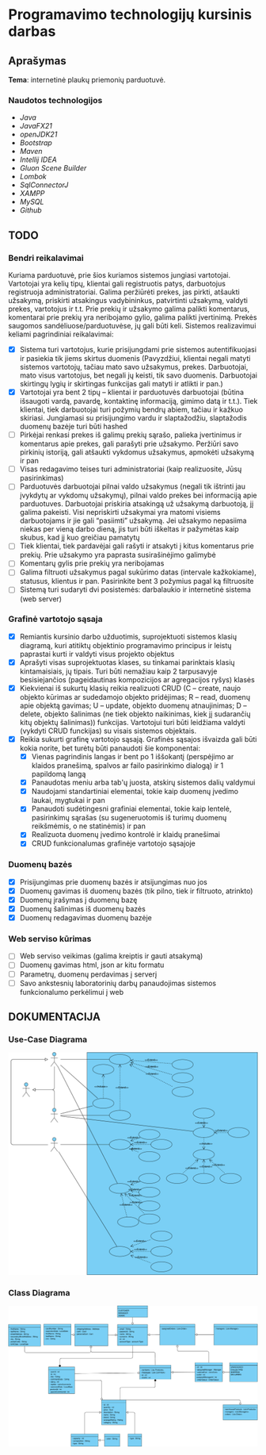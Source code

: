 # Programavimo technologijų kursinis darbas
## Aprašymas
**Tema**: internetinė plaukų priemonių parduotuvė.

### Naudotos technologijos
- _Java_
- _JavaFX21_
- _openJDK21_
- _Bootstrap_
- _Maven_
- _Intellij IDEA_
- _Gluon Scene Builder_
- _Lombok_
- _SqlConnectorJ_
- _XAMPP_
- _MySQL_
- _Github_

## TODO
### Bendri reikalavimai
Kuriama parduotuvė, prie šios kuriamos sistemos jungiasi vartotojai. Vartotojai yra kelių tipų, klientai gali registruotis patys, darbuotojus registruoja administratoriai. Galima peržiūrėti prekes, jas pirkti, atšaukti užsakymą, priskirti atsakingus vadybininkus, patvirtinti užsakymą, valdyti prekes, vartotojus ir t.t. Prie prekių ir užsakymo galima palikti komentarus, komentarai prie prekių yra neribojamo gylio, galima palikti įvertinimą. Prekės saugomos sandėliuose/parduotuvėse, jų gali būti keli. Sistemos realizavimui keliami pagrindiniai reikalavimai:

- [X] Sistema turi vartotojus, kurie prisijungdami prie sistemos autentifikuojasi ir pasiekia tik jiems skirtus duomenis (Pavyzdžiui, klientai negali matyti sistemos vartotojų, tačiau mato savo užsakymus, prekes. Darbuotojai, mato visus vartotojus, bet negali jų keisti, tik savo duomenis. Darbuotojai skirtingų lygių ir skirtingas funkcijas gali matyti ir atlikti ir pan.)
- [X] Vartotojai yra bent 2 tipų – klientai ir parduotuvės darbuotojai (būtina išsaugoti vardą, pavardę, kontaktinę informaciją, gimimo datą ir t.t.). Tiek klientai, tiek darbuotojai turi požymių bendrų abiem, tačiau ir kažkuo skiriasi. Jungiamasi su prisijungimo vardu ir slaptažodžiu, slaptažodis duomenų bazėje turi būti hashed
- [ ] Pirkėjai renkasi prekes iš galimų prekių sąrašo, palieka įvertinimus ir komentarus apie prekes, gali parašyti prie užsakymo. Peržiūri savo pirkinių istoriją, gali atšaukti vykdomus užsakymus, apmokėti užsakymą ir pan
- [ ] Visas redagavimo teises turi administratoriai (kaip realizuosite, Jūsų pasirinkimas)
- [ ] Parduotuvės darbuotojai pilnai valdo užsakymus (negali tik ištrinti jau įvykdytų ar vykdomų užsakymų), pilnai valdo prekes bei informaciją apie parduotuves. Darbuotojai priskiria atsakingą už užsakymą darbuotoją, jį galima pakeisti. Visi nepriskirti užsakymai yra matomi visiems darbuotojams ir jie gali “pasiimti” užsakymą. Jei užsakymo nepasiima niekas per vieną darbo dieną, jis turi būti iškeltas ir pažymėtas kaip skubus, kad jį kuo greičiau pamatytų
- [ ] Tiek klientai, tiek pardavėjai gali rašyti ir atsakyti į kitus komentarus prie prekių. Prie užsakymo yra paprasta susirašinėjimo galimybė
- [ ] Komentarų gylis prie prekių yra neribojamas
- [ ] Galima filtruoti užsakymus pagal sukūrimo datas (intervale kažkokiame), statusus, klientus ir pan. Pasirinkite bent 3 požymius pagal ką filtruosite
- [ ] Sistemą turi sudaryti dvi posistemės: darbalaukio ir internetinė sistema (web server)

### Grafinė vartotojo sąsaja
- [X] Remiantis kursinio darbo užduotimis, suprojektuoti sistemos klasių diagramą, kuri atitiktų objektinio programavimo principus ir leistų paprastai kurti ir valdyti visus projekto objektus
- [X] Aprašyti visas suprojektuotas klases, su tinkamai parinktais klasių kintamaisiais, jų tipais. Turi būti nemažiau kaip 2 tarpusavyje besisiejančios (pageidautinas kompozicijos ar agregacijos ryšys) klasės
- [X] Kiekvienai iš sukurtų klasių reikia realizuoti CRUD (C – create, naujo objekto kūrimas ar sudedamojo objekto pridėjimas; R – read, duomenų apie objektą gavimas; U – update, objekto duomenų atnaujinimas; D – delete, objekto šalinimas (ne tiek objekto naikinimas, kiek jį sudarančių kitų objektų šalinimas)) funkcijas. Vartotojui turi būti leidžiama valdyti (vykdyti CRUD funckijas) su visais sistemos objektais.
- [X] Reikia sukurti grafinę vartotojo sąsają. Grafinės sąsajos išvaizda gali būti kokia norite, bet turėtų būti panaudoti šie komponentai:
    - [X] Vienas pagrindinis langas ir bent po 1 iššokantį (perspėjimo ar klaidos pranešimą, spalvos ar failo pasirinkimo dialogą) ir 1 papildomą langą
    - [X] Panaudotas meniu arba tab'ų juosta, atskirų sistemos dalių valdymui
    - [X] Naudojami standartiniai elementai, tokie kaip duomenų įvedimo laukai, mygtukai ir pan
    - [X] Panaudoti sudėtingesni grafiniai elementai, tokie kaip lentelė, pasirinkimų sąrašas (su sugeneruotomis iš turimų duomenų reikšmėmis, o ne statinėmis) ir pan
    - [X] Realizuota duomenų įvedimo kontrolė ir klaidų pranešimai
    - [X] CRUD funkcionalumas grafinėje vartotojo sąsajoje

### Duomenų bazės
- [X] Prisijungimas prie duomenų bazės ir atsijungimas nuo jos
- [X] Duomenų gavimas iš duomenų bazės (tik pilno, tiek ir filtruoto, atrinkto)
- [X] Duomenų įrašymas į duomenų bazę
- [X] Duomenų šalinimas iš duomenų bazės
- [X] Duomenų redagavimas duomenų bazėje

### Web serviso kūrimas
- [ ] Web serviso veikimas (galima kreiptis ir gauti atsakymą)
- [ ] Duomenų gavimas html, json ar kitu formatu
- [ ] Parametrų, duomenų perdavimas į serverį
- [ ] Savo ankstesnių laboratorinių darbų panaudojimas sistemos funkcionalumo perkėlimui į web

## DOKUMENTACIJA
### Use-Case Diagrama
![Use-Case Diagram](PT_USE_CASE_DIAGRAM.svg)

### Class Diagrama
![Class Diagrama](PT_CLASS_DIAGRAM.svg)